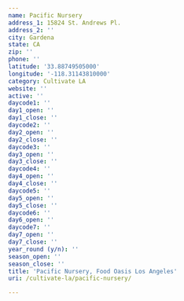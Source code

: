 ```yaml
---
name: Pacific Nursery
address_1: 15824 St. Andrews Pl.
address_2: ''
city: Gardena
state: CA
zip: ''
phone: ''
latitude: '33.88749505000'
longitude: '-118.31143810000'
category: Cultivate LA
website: ''
active: ''
daycode1: ''
day1_open: ''
day1_close: ''
daycode2: ''
day2_open: ''
day2_close: ''
daycode3: ''
day3_open: ''
day3_close: ''
daycode4: ''
day4_open: ''
day4_close: ''
daycode5: ''
day5_open: ''
day5_close: ''
daycode6: ''
day6_open: ''
daycode7: ''
day7_open: ''
day7_close: ''
year_round (y/n): ''
season_open: ''
season_close: ''
title: 'Pacific Nursery, Food Oasis Los Angeles'
uri: /cultivate-la/pacific-nursery/

---
```

